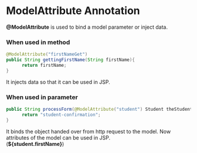 # ModelAttribute Annotation
<Strong>@ModelAttribute</Strong> is used to bind a model parameter or inject data.
### When used in method
~~~JAVA
@ModelAttribute("firstNameGet")
public String gettingFirstName(String firstName){
      return firstName;
}
~~~
It injects data so that it can be used in JSP.

### When used in parameter
~~~java
public String processForm(@ModelAttribute("student") Student theStudent) {
      return "student-confirmation";
}
~~~
It binds the object handed over from http request to the model. Now attributes of the model can be used in JSP.<br> (<Strong>${student.firstName}</Strong>)
